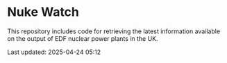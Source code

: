 # Nuke Watch

This repository includes code for retrieving the latest information available on the output of EDF nuclear power plants in the UK.

Last updated: 2025-04-24 05:12